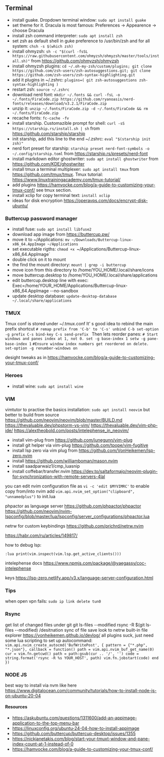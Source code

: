 ## Terminal

- install guake. Dropdown terminal window: `sudo apt install guake`
- set theme for it. Dracula is most famous: Preferences -> Appearence -> choose Dracula
- install zsh command interpreter: `sudo apt install zsh`
- set zsh as default shell in guke preference to /usr/bin/zsh and for all system: `chsh -s $(which zsh)`
- install ohmyzsh: `sh -c "$(curl -fsSL https://raw.githubusercontent.com/ohmyzsh/ohmyzsh/master/tools/install.sh)"` from https://github.com/ohmyzsh/ohmyzsh
- install ohmyzsh plugins: `cd ~/.oh-my-zsh/custom/plugins; git clone https://github.com/zsh-users/zsh-autosuggestions.git; git clone https://github.com/zsh-users/zsh-syntax-highlighting.git`
- add it plugins in ~/.zshrc:
`plugins=(
    git
    zsh-autosuggestions
    zsh-syntax-highlighting
)`
- restart zsh: `source ~/.zshrc`
- download nerd font: `mkdir ~/.fonts && curl -fsL -o ~/.fonts/FiraCode.zip https://github.com/ryanoasis/nerd-fonts/releases/download/v3.2.1/FiraCode.zip`
- unzip it: `unzip ~/.fonts/FiraCode.zip -d ~/.fonts/FiraCode && rm ~/.fonts/FiraCode.zip`
- recache fonts: `fc-cache -fv`
- install starship. Customazible prompt for shell: `curl -sS https://starship.rs/install.sh | sh` from https://github.com/starship/starship
- init starship, add this line to the end ~/.zshrc: `eval "$(starship init zsh)"`
- nerd fort preset for starship: `starship preset nerd-font-symbols -o ~/.config/starship.toml` from https://starship.rs/presets/nerd-font
- install markdown editor ghostwriter: `sudo apt install ghostwriter` from https://github.com/KDE/ghostwriter
- install tmux a terminal multiplexer: `sudo apt install tmux` from https://github.com/tmux/tmux. Tmux tutorial: https://www.linuxtrainingacademy.com/tmux-tutorial/
- add plugins https://hamvocke.com/blog/a-guide-to-customizing-your-tmux-conf/ see tmux section.
- install xclip for copy terminal text: `install xclip`
- ideas for disk encryption https://operavps.com/docs/encrypt-disk-ubuntu/


### Buttercup password manager

- install fuse: `sudo apt install libfuse2`
- download app image from https://buttercup.pw/
- move it to ~/Applications: `mv ~/Downloads/Buttercup-linux-x86_64.AppImage ~/Applications`
- set executable rigths: `chmod +x `~/Applications/Buttercup-linux-x86_64.AppImage`
- double click on it to mount
- the find the mount directory: `mount | grep -i buttercup`
- move icon from this directory to /home/YOU_HOME/.local/share/icons
- move buttercup.desktop to /home/YOU_HOME/.local/share/applications
- edit buttercup.desktop line with exec: Exec=/home/YOUR_HOME/Applications/Buttercup-linux-x86_64.AppImage --no-sandbox
- update desktop database: `update-desktop-database ~/.local/share/applications`

### TMUX

Tmux conf is stored under ~/.tmux.conf
It' s good idea to rebind the main prefix shortcut
`# remap prefix from 'C-b' to 'C-s'
unbind C-b
set-option -g prefix C-s
bind-key C-s send-prefix
`
Then lets reorder panes:
`# Start windows and panes index at 1, not 0.
set -g base-index 1
setw -g pane-base-index 1`
`#Ensure window index numbers get reordered on delete.
set-option -g renumber-windows on`

desight tweaks as in https://hamvocke.com/blog/a-guide-to-customizing-your-tmux-conf/

### Heroes
- install wine: `sudo apt install wine`

### VIM

vimtutor to practise the basics
installation: `sudo apt install neovim` but better to build from source https://github.com/neovim/neovim/blob/master/BUILD.md
https://thevaluable.dev/phpstorm-vs-vim/
https://thevaluable.dev/vim-php-ide/
https://alextheobold.com/posts/intelephense_in_neovim/

- install vim-plug from https://github.com/junegunn/vim-plug
- install git helper via vim-plug https://github.com/tpope/vim-fugitive
- install lsp zero via vim plug from https://github.com/VonHeikemen/lsp-zero.nvim
- install https://github.com/williamboman/mason.nvim
- install saadparwaiz1/cmp_luasnip
- install coffebar/transfer.nvim https://dev.to/saltaformajo/neovim-plugin-for-synchronization-with-remote-servers-4lal

you can edit nvim configuration file as `vi -c 'edit $MYVIMRC'`
to enable copy from/into nvim add `vim.api.nvim_set_option("clipboard", "unnamedplus")` to init.lua

phpactor as language server https://github.com/phpactor/phpactor
https://github.com/neovim/nvim-lspconfig/blob/master/lua/lspconfig/server_configurations/phpactor.lua

netrw for custom keybindings https://github.com/prichrd/netrw.nvim

https://habr.com/ru/articles/149817/

how to debug lsp:

`:lua print(vim.inspect(vim.lsp.get_active_clients()))`


intelephense docs https://www.npmjs.com/package/@yaegassy/coc-intelephense

keys https://lsp-zero.netlify.app/v3.x/language-server-configuration.html

### Tips
when open vpn fails: `sudo ip link delete tun0`

### Rsync
get list of changed files under git git ls-files --modified
rsync -R $(git ls-files --modified) /desitnation
sync of file save
look to netrw built-in file explorer https://vonheikemen.github.io/devlog/
all plugins suck, just need some lua scripting to set up autocommand:
`vim.api.nvim_create_autocmd('BufWritePost', {
  pattern = {"*.php", "*.json"},
  callback = function()
      path = vim.api.nvim_buf_get_name(0)
      cur = vim.fn.getcwd()
      path = path:gsub(cur .. '/', '')
      code = string.format('rsync -R %s YOUR_HOST', path)
      vim.fn.jobstart(code)
  end
})`

### NODE JS
best way to install via nvm like here https://www.digitalocean.com/community/tutorials/how-to-install-node-js-on-ubuntu-20-04

#### Resources
- https://askubuntu.com/questions/1311600/add-an-appimage-application-to-the-top-menu-bar
- https://linuxconfig.org/ubuntu-24-04-how-to-install-appimage
- https://github.com/buttercup/buttercup-desktop/issues/1355
- https://nickjanetakis.com/blog/start-your-tmuxt-window-and-pane-index-count-at-1-instead-of-0
- https://hamvocke.com/blog/a-guide-to-customizing-your-tmux-conf/
